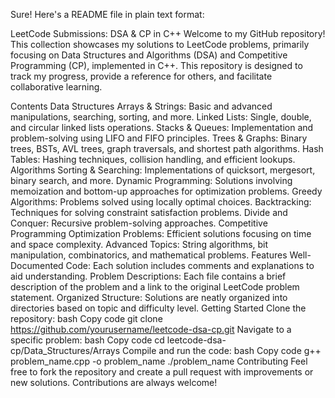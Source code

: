 
Sure! Here's a README file in plain text format:

LeetCode Submissions: DSA & CP in C++
Welcome to my GitHub repository! This collection showcases my solutions to LeetCode problems, primarily focusing on Data Structures and Algorithms (DSA) and Competitive Programming (CP), implemented in C++. This repository is designed to track my progress, provide a reference for others, and facilitate collaborative learning.

Contents
Data Structures
Arrays & Strings: Basic and advanced manipulations, searching, sorting, and more.
Linked Lists: Single, double, and circular linked lists operations.
Stacks & Queues: Implementation and problem-solving using LIFO and FIFO principles.
Trees & Graphs: Binary trees, BSTs, AVL trees, graph traversals, and shortest path algorithms.
Hash Tables: Hashing techniques, collision handling, and efficient lookups.
Algorithms
Sorting & Searching: Implementations of quicksort, mergesort, binary search, and more.
Dynamic Programming: Solutions involving memoization and bottom-up approaches for optimization problems.
Greedy Algorithms: Problems solved using locally optimal choices.
Backtracking: Techniques for solving constraint satisfaction problems.
Divide and Conquer: Recursive problem-solving approaches.
Competitive Programming
Optimization Problems: Efficient solutions focusing on time and space complexity.
Advanced Topics: String algorithms, bit manipulation, combinatorics, and mathematical problems.
Features
Well-Documented Code: Each solution includes comments and explanations to aid understanding.
Problem Descriptions: Each file contains a brief description of the problem and a link to the original LeetCode problem statement.
Organized Structure: Solutions are neatly organized into directories based on topic and difficulty level.
Getting Started
Clone the repository:
bash
Copy code
git clone https://github.com/yourusername/leetcode-dsa-cp.git
Navigate to a specific problem:
bash
Copy code
cd leetcode-dsa-cp/Data_Structures/Arrays
Compile and run the code:
bash
Copy code
g++ problem_name.cpp -o problem_name
./problem_name
Contributing
Feel free to fork the repository and create a pull request with improvements or new solutions. Contributions are always welcome!
